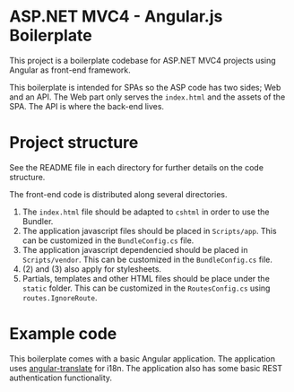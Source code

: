 ASP.NET MVC4 - Angular.js Boilerplate
===

This project is a boilerplate codebase for ASP.NET MVC4 projects using Angular as front-end framework.

This boilerplate is intended for SPAs so the ASP code has two sides; Web and an API. The Web part only serves the `index.html` and the assets of the SPA. The API is where the back-end lives.

# Project structure

See the README file in each directory for further details on the code structure.

The front-end code is distributed along several directories.

1. The `index.html` file should be adapted to `cshtml` in order to use the Bundler.
2. The application javascript files should be placed in `Scripts/app`. This can be customized in the `BundleConfig.cs` file.
3. The application javascript dependencied should be placed in `Scripts/vendor`. This can be customized in the `BundleConfig.cs` file.
4. (2) and (3) also apply for stylesheets.
5. Partials, templates and other HTML files should be place under the `static` folder. This can be customized in the `RoutesConfig.cs` using `routes.IgnoreRoute`.

# Example code

This boilerplate comes with a basic Angular application. The application uses [angular-translate](https://github.com/angular-translate/angular-translate) for i18n. The application also has some basic REST authentication functionality.